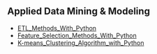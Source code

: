 ## Applied Data Mining & Modeling
- [ETL_Methods_With_Python](/Applied-Data-Mining-and-Modeling/ETL_Methods_With_Python.ipynb)
- [Feature_Selection_Methods_With_Python](/Applied-Data-Mining-and-Modeling/Feature_Selection_Methods_With_Python.ipynb)
- [K-means_Clustering_Algorithm_with_Python](/Applied-Data-Mining-and-Modeling/K-means_Clustering_Algorithm_with_Python.ipynb)
